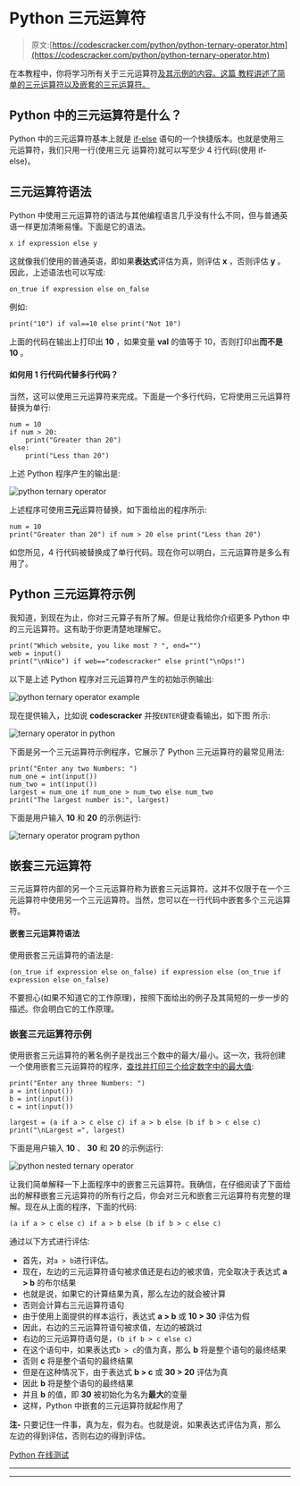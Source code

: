# Python 三元运算符

> 原文:[https://codescracker.com/python/python-ternary-operator.htm](https://codescracker.com/python/python-ternary-operator.htm)

在本教程中，你将学习所有关于三元运算符[及其示例的内容。这篇 教程讲述了简单的三元运算符以及嵌套的三元运算符。](/python/python-operators.htm)

## Python 中的三元运算符是什么？

Python 中的三元运算符基本上就是 [if-else](/python/python-if-else-elif-statements.htm) 语句的一个快捷版本。也就是使用三元运算符，我们只用一行(使用三元 运算符)就可以写至少 4 行代码(使用 if-else)。

## 三元运算符语法

Python 中使用三元运算符的语法与其他编程语言几乎没有什么不同，但与普通英语一样更加清晰易懂。下面是它的语法。

```
x if expression else y
```

这就像我们使用的普通英语，即如果**表达式**评估为真，则评估 **x** ，否则评估 **y** 。因此，上述语法也可以写成:

```
on_true if expression else on_false
```

例如:

```
print("10") if val==10 else print("Not 10")
```

上面的代码在输出上打印出 **10** ，如果变量 **val** 的值等于 10，否则打印出**而不是 10** 。

#### 如何用 1 行代码代替多行代码？

当然，这可以使用三元运算符来完成。下面是一个多行代码，它将使用三元运算符替换为单行:

```
num = 10
if num > 20:
    print("Greater than 20")
else:
    print("Less than 20")
```

上述 Python 程序产生的输出是:

![python ternary operator](../Images/135f266dc251b52f3c30e49125967235.png)

上述程序可使用**三元**运算符替换，如下面给出的程序所示:

```
num = 10
print("Greater than 20") if num > 20 else print("Less than 20")
```

如您所见，4 行代码被替换成了单行代码。现在你可以明白，三元运算符是多么有用了。

## Python 三元运算符示例

我知道，到现在为止，你对三元算子有所了解。但是让我给你介绍更多 Python 中的三元运算符。这有助于你更清楚地理解它。

```
print("Which website, you like most ? ", end="")
web = input()
print("\nNice") if web=="codescracker" else print("\nOps!")
```

以下是上述 Python 程序对三元运算符产生的初始示例输出:

![python ternary operator example](../Images/6948775601f19b7a09ec516f7a25d20b.png)

现在提供输入，比如说 **codescracker** 并按`ENTER`键查看输出，如下图 所示:

![ternary operator in python](../Images/85d042ee8e1425c565bd583f344a3bc8.png)

下面是另一个三元运算符示例程序，它展示了 Python 三元运算符的最常见用法:

```
print("Enter any two Numbers: ")
num_one = int(input())
num_two = int(input())
largest = num_one if num_one > num_two else num_two
print("The largest number is:", largest)
```

下面是用户输入 **10** 和 **20** 的示例运行:

![ternary operator program python](../Images/e4a19a18d9518553035df3f497c8c5f6.png)

## 嵌套三元运算符

三元运算符内部的另一个三元运算符称为嵌套三元运算符。这并不仅限于在一个三元运算符中使用另一个三元运算符。当然，您可以在一行代码中嵌套多个三元运算符。

#### 嵌套三元运算符语法

使用嵌套三元运算符的语法是:

```
(on_true if expression else on_false) if expression else (on_true if expression else on_false)
```

不要担心(如果不知道它的工作原理)，按照下面给出的例子及其简短的一步一步的描述。你会明白它的工作原理。

### 嵌套三元运算符示例

使用嵌套三元运算符的著名例子是找出三个数中的最大/最小。这一次，我将创建一个使用嵌套三元运算符的程序，[查找并打印三个给定数字中的最大值](/python/program/python-program-find-largest-of-three-numbers.htm):

```
print("Enter any three Numbers: ")
a = int(input())
b = int(input())
c = int(input())

largest = (a if a > c else c) if a > b else (b if b > c else c)
print("\nLargest =", largest)
```

下面是用户输入 **10** 、 **30** 和 **20** 的示例运行:

![python nested ternary operator](../Images/3a98fd0f2c4d2b11a04e5f84c8ab1757.png)

让我们简单解释一下上面程序中的嵌套三元运算符。我确信，在仔细阅读了下面给出的解释嵌套三元运算符的所有行之后，你会对三元和嵌套三元运算符有完整的理解。现在从上面的程序，下面的代码:

```
(a if a > c else c) if a > b else (b if b > c else c)
```

通过以下方式进行评估:

*   首先，对`a > b`进行评估。
*   现在，左边的三元运算符语句被求值还是右边的被求值，完全取决于表达式 **a > b** 的布尔结果
*   也就是说，如果它的计算结果为真，那么左边的就会被计算
*   否则会计算右三元运算符语句
*   由于使用上面提供的样本运行，表达式 **a > b** 或 **10 > 30** 评估为假
*   因此，右边的三元运算符语句被求值，左边的被跳过
*   右边的三元运算符语句是，`(b if b > c else c)`
*   在这个语句中，如果表达式`b > c`的值为真，那么 **b** 将是整个语句的最终结果
*   否则 **c** 将是整个语句的最终结果
*   但是在这种情况下，由于表达式 **b > c** 或 **30 > 20** 评估为真
*   因此 **b** 将是整个语句的最终结果
*   并且 **b** 的值，即 **30** 被初始化为名为**最大**的变量
*   这样，Python 中嵌套的三元运算符就起作用了

**注-** 只要记住一件事，真为左，假为右。也就是说，如果表达式评估为真，那么 左边的得到评估，否则右边的得到评估。

[Python 在线测试](/exam/showtest.php?subid=10)

* * *

* * *
